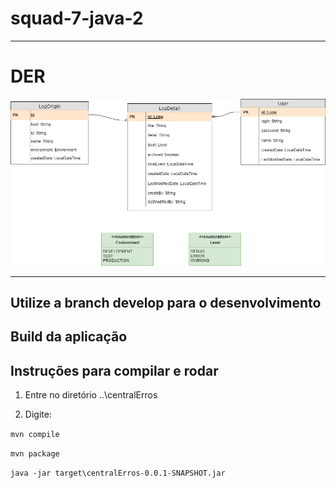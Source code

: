 # squad-7-java-2

---
# DER

![Alt text](centralerros.png?raw=true "DER - Central Erros")

----
## Utilize a branch develop para o desenvolvimento

## Build da aplicação

Instruções para compilar e rodar
----

1. Entre no diretório ..\centralErros

2. Digite:

`mvn compile`

`mvn package`

`java -jar target\centralErros-0.0.1-SNAPSHOT.jar`
